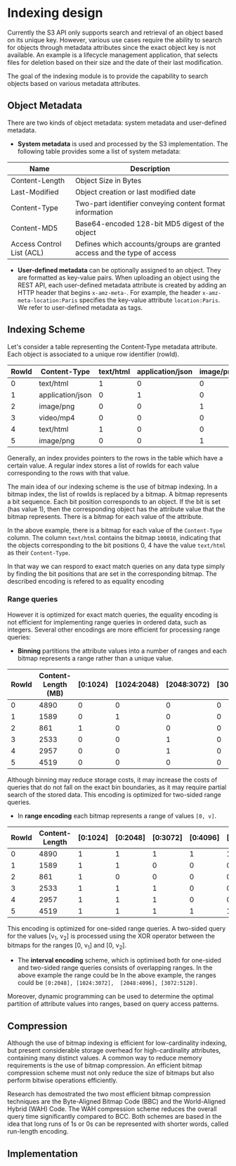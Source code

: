 # Indexing design

Currently the S3 API only supports search and retrieval of an object based on its unique key. However, various use cases 
require the ability to search for objects through metadata attributes since the exact object key is not available. An example 
is a lifecycle management application, that selects files for deletion based on their size and the date of their last 
modification.

The goal of the indexing module is to provide the capability to search objects based on various metadata attributes. 

## Object Metadata

There are two kinds of object metadata: system metadata and user-defined metadata.

* **System metadata** is used and processed by the S3 implementation. The following table provides some a list of system 
metadata:

| Name | Description |
|------|-------------|
| Content-Length | Object Size in Bytes | 
| Last-Modified | Object creation or last modified date |
| Content-Type | Two-part identifier conveying content format information |
| Content-MD5 | Base64-encoded 128-bit MD5 digest of the object |
| Access Control List (ACL)| Defines which accounts/groups are granted access and the type of access |

* **User-defined metadata** can be optionally assigned to an object. They are formatted as key-value pairs. When uploading an
object using the REST API, each user-defined metadata attribute is created by adding an HTTP header that begins 
```x-amz-meta-```. For example, the header ```x-amz-meta-location:Paris``` specifies the key-value attribute 
```location:Paris```. We refer to user-defined metadata as tags.

## Indexing Scheme

Let's consider a table representing the Content-Type metadata attribute. Each object is associated to a unique row 
identifier (rowId). 

| RowId | Content-Type | text/html | application/json | image/png | video/mp4 |
|-------|--------------|-----------|------------------|-----------|-----------|
| 0 | text/html | 1 | 0 | 0 | 0 |
| 1 | application/json | 0 | 1 | 0 | 0 |
| 2 | image/png | 0 | 0 | 1 | 0 |
| 3 | video/mp4 | 0 | 0 | 0 | 1 |
| 4 | text/html | 1 | 0 | 0 | 0 |
| 5 | image/png | 0 | 0 | 1 | 0 |

Generally, an index provides pointers to the rows in the table which have a certain value. A regular index stores a list 
of rowIds for each value corresponding to the rows with that value.

The main idea of our indexing scheme is the use of bitmap indexing. In a bitmap index, the list of rowIds is replaced by
a bitmap. A bitmap represents a bit sequence. Each bit position corresponds to an object. If the bit is set (has value 1), 
then the corresponding object has the attribute value that the bitmap represents. There is a bitmap for each value of the 
attribute.

In the above example, there is a bitmap for each value of the ```Content-Type``` column. The column ```text/html``` contains 
the bitmap ```100010```, indicating that the objects corresponding to the bit positions 0, 4 have the value ```text/html``` 
as their ```Content-Type```.

In that way we can respord to exact match queries on any data type simply by finding the bit positions that are set in the 
corresponding bitmap. The described encoding is refered to as equality encoding

### Range queries

However it is optimized for exact match queries, the equality encoding is not efficient for implementing range queries in ordered data, 
such as integers. Several other encodings are more efficient for processing range queries:

* **Binning** partitions the attribute values into a number of ranges and each bitmap represents a range rather than a 
unique value.

| RowId | Content-Length (MB) | [0:1024) | [1024:2048) | [2048:3072) | [3072:4096) | [4096:5120) |
|-------|--------------|------------|-------------|-------------|-------------|-------------|
| 0 | 4890 | 0 | 0 | 0 | 0 | 1 |
| 1 | 1589 | 0 | 1 | 0 | 0 | 0 |
| 2 | 861 | 1 | 0 | 0 | 0 | 0 |
| 3 | 2533 | 0 | 0 | 1 | 0 | 0 |
| 4 | 2957 | 0 | 0 | 1 | 0 | 0 |
| 5 | 4519 | 0 | 0 | 0 | 0 | 1 |

Although binning may reduce storage costs, it may increase the costs of queries that do not fall on the exact bin boundaries, 
as it may require partial search of the stored data. This encoding is optimized for two-sided range queries.

* In **range encoding** each bitmap represents a range of values ```[0, v]```. 

| RowId | Content-Length | [0:1024] | [0:2048] | [0:3072] | [0:4096] | [0:5120] |
|-------|----------------|----------|----------|----------|----------|----------|
| 0 | 4890 | 1 | 1 | 1 | 1 | 1 |
| 1 | 1589 | 1 | 1 | 0 | 0 | 0 |
| 2 | 861 | 1 | 0 | 0 | 0 | 0 |
| 3 | 2533 | 1 | 1 | 1 | 0 | 0 |
| 4 | 2957 | 1 | 1 | 1 | 0 | 0 |
| 5 | 4519 | 1 | 1 | 1 | 1 | 1 |

This encoding is optimized for one-sided range queries. A two-sided query for the values [v<sub>1</sub>, v<sub>2</sub>] 
is processed using the XOR operator between the bitmaps for the ranges [0, v<sub>1</sub>] and [0, v<sub>2</sub>].

* The **interval encoding** scheme, which is optimised both for one-sided and two-sided range queries consists of overlapping
ranges. In the above example the range could be In the above example, the ranges could be ```[0:2048], [1024:3072], 
[2048:4096], [3072:5120]```.

Moreover, dynamic programming can be used to determine the optimal partition of attribute values into ranges, based on query 
access patterns.

## Compression

Although the use of bitmap indexing is efficient for low-cardinality indexing, but present considerable storage overhead for
high-cardinality attributes, containing many distinct values. A common way to reduce memory requirements is the use of bitmap
compression. An efficient bitmap compression scheme must not only reduce the size of bitmaps but also perform bitwise 
operations efficiently. 

Research has demostrated the two most efficient bitmap compression techniques are the Byte-Aligned
Bitmap Code (BBC) and the World-Aligned Hybrid (WAH) Code. The WAH compression scheme reduces the overall query time 
significantly compared to BCC. Both schemes are based in the idea that long runs of 1s or 0s can be represented with shorter
words, called run-length encoding.

## Implementation
